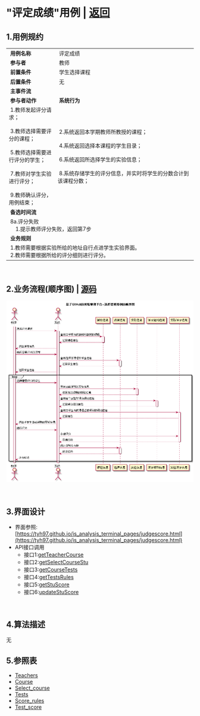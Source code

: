 # "评定成绩"用例 | [返回](../README.md#6)

## 1.用例规约

<table>
    <tr>
        <td width="150"> <b>&nbsp;用例名称</b></td>
        <td colspan="2" width="700">&nbsp;评定成绩</td>
    </tr>
    <tr>
        <td width="150"> <b>&nbsp;参与者</b></td>
        <td colspan="2" width="700">&nbsp;教师</td>
    </tr>
    <tr>
        <td width="150"> <b>&nbsp;前置条件</b></td>
        <td colspan="2" width="700">&nbsp;学生选择课程</td>
    </tr>
    <tr>
        <td width="150"> <b>&nbsp;后置条件</b></td>
        <td colspan="2" width="700">&nbsp;无</td>
    </tr>
    <tr>
        <td colspan="3" width="200"> <b>&nbsp;主事件流</b></td>
    </tr>
    <tr>
        <td colspan="2" width="180"> <b>&nbsp;参与者动作</b></td>
        <td width="410"> <b>&nbsp;系统行为</b></td>
    </tr>
    <tr>
        <td colspan="2" width="180">
            <span>&nbsp;1.教师发起评分请求；</span>
            <br>
            <span>&nbsp;</span>
            <br>
            <span>&nbsp;3.教师选择需要评分的课程；</span>
            <br>
            <span>&nbsp;</span>
            <br>
            <span>&nbsp;5.教师选择需要进行评分的学生；</span>
            <br>
            <span>&nbsp;</span>
            <br>
            <span>&nbsp;7.教师对学生实验进行评分；</span>
            <br>
            <span>&nbsp;</span>
            <br>
            <span>&nbsp;9.教师确认评分，用例结束；</span>
        </td>
        <td width="480">
            <span>&nbsp;</span>
            <br>
            <span>&nbsp;2.系统返回本学期教师所教授的课程；</span>
            <br>
            <span>&nbsp;</span>
            <br>
            <span>&nbsp;4.系统返回选择本课程的学生目录；</span>
            <br>
            <span>&nbsp;</span>
            <br>
            <span>&nbsp;6.系统返回所选择学生的实验信息；</span>
            <br>
            <span>&nbsp;</span>
            <br>
            <span>&nbsp;8.系统存储学生的评分信息，并实时将学生的分数合计到该课程分数；</span>
            <br>
            <span>&nbsp;</span>
        </td>
    </tr>
    <tr>
        <td colspan="3" width="200"> <b>&nbsp;备选时间流</b></td>
    </tr>
    <tr>
        <td colspan="3" width="200">
            <span>&nbsp;8a.评分失败</span>
            <br>
            <span>&nbsp;&emsp;1.提示教师评分失败，返回第7步</span>
        </td>
    </tr>
    <tr>
        <td colspan="3" width="200"> <b>&nbsp;业务规则</b></td>
    </tr>
    <tr>
        <td colspan="3" width="200">
            <span>&nbsp;1.教师需要根据实验所给的地址自行点进学生实验界面。</span>
            <br>
            <span>&nbsp;2.教师需要根据所给的评分细则进行评分。</span>
        </td>
    </tr>
</table>

<br>

## 2.业务流程(顺序图) | [源码](../puml/JudgeScore.puml)
![img](../picture/JudgeScoreSe.png)

<br>

## 3.界面设计
* 界面参照:[https://tyh97.github.io/is_analysis_terminal_pages/judgescore.html](https://tyh97.github.io/is_analysis_terminal_pages/judgescore.html)
* API接口调用
    * 接口1:[getTeacherCourse](../interface/GetTeacherCourseInter.md)
    * 接口2:[getSelectCourseStu](../interface/GetSelectCourseStuInter.md)
    * 接口3:[getCourseTests](../interface/GetCourseTestsInter.md)
    * 接口4:[getTestsRules](../interface/GetTestsRulesInter.md)
    * 接口5:[getStuScore](../interface/GetStuScoreInter.md)
    * 接口6:[updateStuScore](../interface/UpdateStuScoreInter.md)
    
    
<br>

## 4.算法描述
无

## 5.参照表
* [Teachers](../Markdown/DataBase.md#teachers教师表)
* [Course](../Markdown/DataBase.md#course课程表)
* [Select_course](../Markdown/DataBase.md#select_course学生选课表)
* [Tests](../Markdown/DataBase.md#Tests实验表)
* [Score_rules](../Markdown/DataBase.md#score_rules评分细则表)
* [Test_score](../Markdown/DataBase.md#test_score实验评分表)